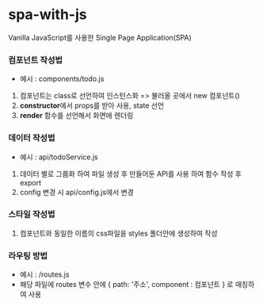 # spa-with-js
Vanilla JavaScript를 사용한 Single Page Application(SPA)

### 컴포넌트 작성법
- 예시 : components/todo.js
1. 컴포넌트는 class로 선언하여 인스턴스화 => 불러올 곳에서 new 컴포넌트()
2. **constructor**에서 props를 받아 사용, state 선언 
3. **render** 함수를 선언해서 화면에 렌더링

### 데이터 작성법
- 예시 : api/todoService.js
1. 데이터 별로 그룹화 하여 파일 생성 후 만들어둔 API를 사용 하여 함수 작성 후 export
2. config 변경 시 api/config.js에서 변경

### 스타일 작성법
1. 컴포넌트와 동일한 이름의 css파일을 styles 폴더안에 생성하여 작성

### 라우팅 방법
- 예시 : /routes.js
- 해당 파일에 routes 변수 안에 { path: '주소', component : 컴포넌트 } 로 매칭하여 사용
